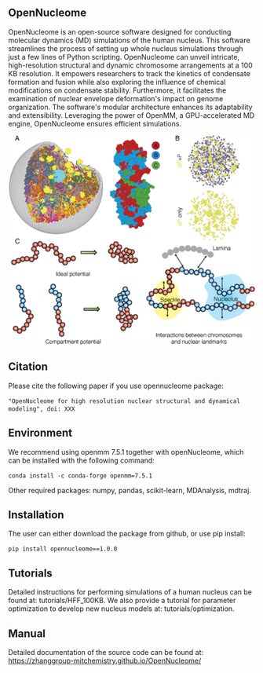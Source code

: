 ## OpenNucleome

OpenNucleome is an open-source software designed for conducting molecular dynamics (MD) simulations of the human nucleus. This software streamlines the process of setting up whole nucleus simulations through just a few lines of Python scripting. OpenNucleome can unveil intricate, high-resolution structural and dynamic chromosome arrangements at a 100 KB resolution. It empowers researchers to track the kinetics of condensate formation and fusion while also exploring the influence of chemical modifications on condensate stability. Furthermore, it facilitates the examination of nuclear envelope deformation's impact on genome organization. The software's modular architecture enhances its adaptability and extensibility. Leveraging the power of OpenMM, a GPU-accelerated MD engine, OpenNucleome ensures efficient simulations.

<img src="./images/Figure1.png" width="1000px"><img>

## Citation
Please cite the following paper if you use opennucleome package: 

    "OpenNucleome for high resolution nuclear structural and dynamical modeling", doi: XXX 

## Environment

We recommend using openmm 7.5.1 together with openNucleome, which can be installed with the following command: 

```
conda install -c conda-forge openmm=7.5.1
```

Other required packages: numpy, pandas, scikit-learn, MDAnalysis, mdtraj.

## Installation

The user can either download the package from github, or use pip install:

```
pip install opennucleome==1.0.0
```

## Tutorials 

Detailed instructions for performing simulations of a human nucleus can be found at: tutorials/HFF_100KB. We also provide a tutorial for parameter optimization to develop new nucleus models at: tutorials/optimization.

## Manual

Detailed documentation of the source code can be found at: https://zhanggroup-mitchemistry.github.io/OpenNucleome/

